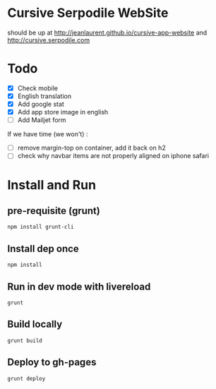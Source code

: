 # Cursive Serpodile WebSite

should be up at http://jeanlaurent.github.io/cursive-app-website and http://cursive.serpodile.com

# Todo

  * [X] Check mobile
  * [X] English translation
  * [X] Add google stat
  * [X] Add app store image in english
  * [ ] Add Mailjet form

If we have time (we won't) :

  * [ ] remove margin-top on container, add it back on h2
  * [ ] check why navbar items are not properly aligned on iphone safari

# Install and Run

## pre-requisite (grunt)
```
npm install grunt-cli
```

## Install dep once
```
npm install
````

## Run in dev mode with livereload
```
grunt
```

## Build locally
```
grunt build
```

## Deploy to gh-pages
```
grunt deploy
````

